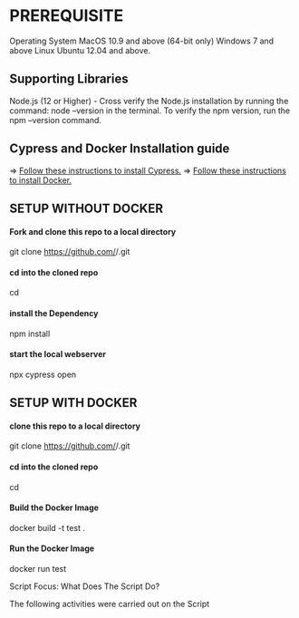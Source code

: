 # PREREQUISITE

Operating System
MacOS 10.9 and above (64-bit only)
Windows 7 and above
Linux Ubuntu 12.04 and above.

## Supporting Libraries

Node.js (12 or Higher) - Cross verify the Node.js installation by running the command: node –version in the terminal. To verify the npm version, run the npm –version command.

## Cypress and Docker Installation guide

=> [Follow these instructions to install Cypress.](https://docs.cypress.io/guides/getting-started/installing-cypress#npm-install)
=> [Follow these instructions to install Docker.](https://docs.docker.com/desktop/)



## SETUP WITHOUT DOCKER 

#### Fork and clone this repo to a local directory
git clone https://github.com/<your-username>/<repo-name>.git

#### cd into the cloned repo
cd <repo-name>

#### install the Dependency
npm install

#### start the local webserver
npx cypress open

## SETUP WITH DOCKER 

#### clone this repo to a local directory
git clone https://github.com/<your-username>/<product-name>.git

#### cd into the cloned repo
cd <product-name>

#### Build the Docker Image 
docker build -t test .

#### Run the Docker Image 
docker run test

Script Focus: What Does The Script Do?

The following activities were carried out on the Script


